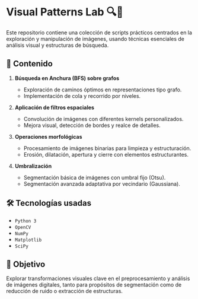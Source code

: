# Visual Patterns Lab 🔍🧠

Este repositorio contiene una colección de scripts prácticos centrados en la exploración y manipulación de imágenes, usando técnicas esenciales de análisis visual y estructuras de búsqueda.

## 🧩 Contenido

1. **Búsqueda en Anchura (BFS) sobre grafos**
   - Exploración de caminos óptimos en representaciones tipo grafo.
   - Implementación de cola y recorrido por niveles.

2. **Aplicación de filtros espaciales**
   - Convolución de imágenes con diferentes kernels personalizados.
   - Mejora visual, detección de bordes y realce de detalles.

3. **Operaciones morfológicas**
   - Procesamiento de imágenes binarias para limpieza y estructuración.
   - Erosión, dilatación, apertura y cierre con elementos estructurantes.

4. **Umbralización**
   - Segmentación básica de imágenes con umbral fijo (Otsu).
   - Segmentación avanzada adaptativa por vecindario (Gaussiana).

## 🛠️ Tecnologías usadas

- `Python 3`
- `OpenCV`
- `NumPy`
- `Matplotlib`
- `SciPy`

## 🎯 Objetivo

Explorar transformaciones visuales clave en el preprocesamiento y análisis de imágenes digitales, tanto para propósitos de segmentación como de reducción de ruido o extracción de estructuras.

